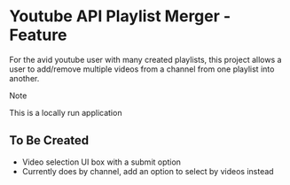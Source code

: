 # Youtube API Playlist Merger - Feature
For the avid youtube user with many created playlists, this project allows a user to add/remove multiple videos from a channel from one playlist into another.

> [!NOTE]
> This is a locally run application

## To Be Created
- Video selection UI box with a submit option
- Currently does by channel, add an option to select by videos instead
